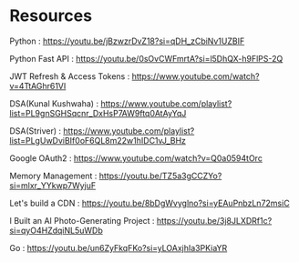 # Resources


Python : https://youtu.be/jBzwzrDvZ18?si=qDH_zCbiNv1UZBIF

Python Fast API : https://youtu.be/0sOvCWFmrtA?si=l5DhQX-h9FlPS-2Q

JWT Refresh & Access Tokens : https://www.youtube.com/watch?v=4TtAGhr61VI

DSA(Kunal Kushwaha) : https://www.youtube.com/playlist?list=PL9gnSGHSqcnr_DxHsP7AW9ftq0AtAyYqJ

DSA(Striver) : https://www.youtube.com/playlist?list=PLgUwDviBIf0oF6QL8m22w1hIDC1vJ_BHz

Google OAuth2 : https://www.youtube.com/watch?v=Q0a0594tOrc

Memory Management : https://youtu.be/TZ5a3gCCZYo?si=mlxr_YYkwp7WyjuF

Let's build a CDN : https://youtu.be/8bDgWvyglno?si=yEAuPnbzLn72msiC

I Built an AI Photo-Generating Project : https://youtu.be/3j8JLXDRf1c?si=qyO4HZdqiNL5uWDb

Go : https://youtu.be/un6ZyFkqFKo?si=yLOAxjhIa3PKiaYR
